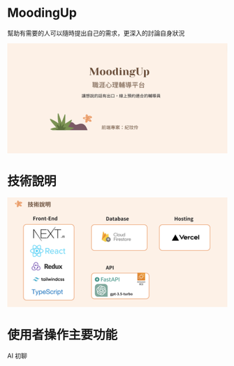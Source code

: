 # MoodingUp
幫助有需要的人可以隨時提出自己的需求，更深入的討論自身狀況  

![Project Screenshot](public/p1.png)  

# 技術說明
![Project Screenshot](public/p2.png) 

# 使用者操作主要功能
AI 初聊  